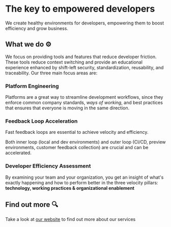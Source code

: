 # The key to empowered developers
We create healthy environments for developers, empowering them to boost efficiency and grow business.

## What we do ⚙️
We focus on providing tools and features that reduce developer friction. These tools reduce context switching and provide an educational experience enhanced by shift-left security, standardization, reusability, and traceability. 
Our three main focus areas are: 


### Platform Engineering
Platforms are a great way to streamline development workflows, since they enforce common company standards, *ways of working*, and best practices that ensures that everyone is moving in the same direction.

### Feedback Loop Acceleration
Fast feedback loops are essential to achieve velocity and efficiency.

Both inner loop (local and dev environments) and outer loop (CI/CD, preview environments, customer feedback collection) are crucial and can be accelerated.


### Developer Efficiency Assessment
By examining your team and your organization, you get an insight of what's exactly happening and how to perform better in the three velocity pillars: **technology, working practices & organizational enablement**


## Find out more 🔍
Take a look at [our website](https://devxp.tech) to find out more about our services
<!--

**Here are some ideas to get you started:**

🙋‍♀️ A short introduction - what is your organization all about?
🌈 Contribution guidelines - how can the community get involved?
👩‍💻 Useful resources - where can the community find your docs? Is there anything else the community should know?
🍿 Fun facts - what does your team eat for breakfast?
🧙 Remember, you can do mighty things with the power of [Markdown](https://docs.github.com/github/writing-on-github/getting-started-with-writing-and-formatting-on-github/basic-writing-and-formatting-syntax)
-->
